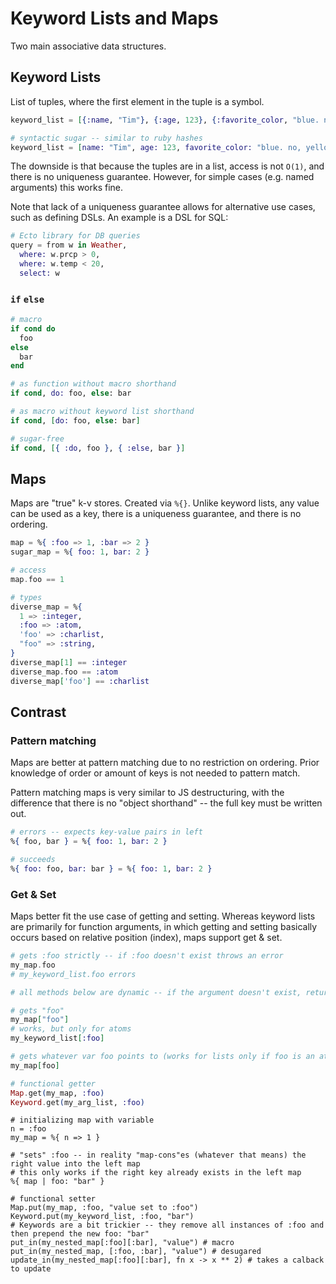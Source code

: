 # Keyword Lists and Maps

Two main associative data structures.

## Keyword Lists

List of tuples, where the first element in the tuple is a symbol.

```elixir
keyword_list = [{:name, "Tim"}, {:age, 123}, {:favorite_color, "blue. no, yellow!"}]

# syntactic sugar -- similar to ruby hashes
keyword_list = [name: "Tim", age: 123, favorite_color: "blue. no, yellow!"]
```

The downside is that because the tuples are in a list, access is not `O(1)`, and there is no uniqueness guarantee. However, for simple cases (e.g. named arguments) this works fine.

Note that lack of a uniqueness guarantee allows for alternative use cases, such as defining DSLs. An example is a DSL for SQL:

```elixir
# Ecto library for DB queries
query = from w in Weather,
  where: w.prcp > 0,
  where: w.temp < 20,
  select: w
```

### `if` `else`

```elixir
# macro
if cond do
  foo
else
  bar
end

# as function without macro shorthand
if cond, do: foo, else: bar

# as macro without keyword list shorthand
if cond, [do: foo, else: bar]

# sugar-free
if cond, [{ :do, foo }, { :else, bar }]
```

## Maps

Maps are "true" k-v stores. Created via `%{}`. Unlike keyword lists, any value can be used as a key, there is a uniqueness guarantee, and there is no ordering.

```elixir
map = %{ :foo => 1, :bar => 2 }
sugar_map = %{ foo: 1, bar: 2 }

# access
map.foo == 1

# types
diverse_map = %{
  1 => :integer,
  :foo => :atom,
  'foo' => :charlist,
  "foo" => :string,
}
diverse_map[1] == :integer
diverse_map.foo == :atom
diverse_map['foo'] == :charlist
```

## Contrast

### Pattern matching

Maps are better at pattern matching due to no restriction on ordering. Prior knowledge of order or amount of keys is not needed to pattern match.

Pattern matching maps is very similar to JS destructuring, with the difference that there is no "object shorthand" -- the full key must be written out.

```elixir
# errors -- expects key-value pairs in left
%{ foo, bar } = %{ foo: 1, bar: 2 }

# succeeds
%{ foo: foo, bar: bar } = %{ foo: 1, bar: 2 }
```

### Get & Set

Maps better fit the use case of getting and setting. Whereas keyword lists are primarily for function arguments, in which getting and setting basically occurs based on relative position (index), maps support get & set.

```elixir
# gets :foo strictly -- if :foo doesn't exist throws an error
my_map.foo
# my_keyword_list.foo errors

# all methods below are dynamic -- if the argument doesn't exist, returns nil

# gets "foo"
my_map["foo"]
# works, but only for atoms
my_keyword_list[:foo]

# gets whatever var foo points to (works for lists only if foo is an atom)
my_map[foo]

# functional getter
Map.get(my_map, :foo)
Keyword.get(my_arg_list, :foo)
```

```
# initializing map with variable
n = :foo
my_map = %{ n => 1 }

# "sets" :foo -- in reality "map-cons"es (whatever that means) the right value into the left map
# this only works if the right key already exists in the left map
%{ map | foo: "bar" }

# functional setter
Map.put(my_map, :foo, "value set to :foo")
Keyword.put(my_keyword_list, :foo, "bar")
# Keywords are a bit trickier -- they remove all instances of :foo and then prepend the new foo: "bar"
put_in(my_nested_map[:foo][:bar], "value") # macro
put_in(my_nested_map, [:foo, :bar], "value") # desugared
update_in(my_nested_map[:foo][:bar], fn x -> x ** 2) # takes a calback to update
```
